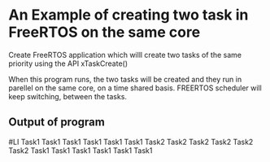 # An Example of creating two task in FreeRTOS on the same core
Create FreeRTOS application which willl create two tasks of the same priority using
the API xTaskCreate()

When this program runs, the two tasks will be created and they  run in parellel on the same core, on a time shared basis.
FREERTOS scheduler will keep switching, between the tasks. 

## Output of program 
#LI 
Task1
Task1
Task1
Task1
Task1
Task1
Task2
Task2
Task2
Task2
Task2
Task2
Task1
Task1
Task1
Task1
Task1
Task1
